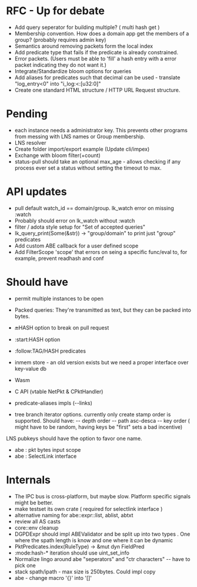 # RFC - Up for debate
- Add query seperator for building multiple? ( multi hash get )
- Membership convention. How does a domain app get the members of a group? (probably requires admin key)
- Semantics around removing packets form the local index
- Add predicate type that fails if the predicate is already constrained.
- Error packets. (Users must be able to 'fill' a hash entry with a error packet indicating they do not want it.)
- Integrate/Standardize bloom options for queries
- Add aliases for predicates such that decimal can be used - translate "log_entry<0"  into "i_log:<:[u32:0]"
- Create one standard HTML structure / HTTP URL Request structure.

# Pending

- each instance needs a administrator key. This prevents other programs from messing with LNS names or Group membership. 
- LNS resolver
- Create folder import/export example (Update cli/impex)
- Exchange with bloom filter(+count)
- status-pull should take an optional max_age - allows checking if any process ever set a status without setting the timeout to max.


# API updates

- pull default watch_id == domain/group. lk_watch error on missing :watch
- Probably should error on lk_watch without :watch
- filter / adota style setup for "Set of accepted queries"
- lk_query_print(Some(&str)) -> "group/domain" to print just "group" predicates
- Add custom ABE callback for a user defined scope
- Add FilterScope 'scope' that errors on seing a specific func/eval to, for example, prevent readhash and conf

# Should have

- permit multiple instances to be open
- Packed queries: They're transmitted as text, but they can be packed into bytes.
- :end:HASH option to break on pull request
- :start:HASH option
- :follow:TAG/HASH predicates
- inmem store - an old version exists but we need a proper interface over key-value db
- Wasm
- C API  (vtable NetPkt & CPktHandler)
- predicate-aliases impls (--links)

- tree branch iterator options. currently only create stamp order is supported. Should have: 
-- depth order
-- path asc-desca
-- key order ( might have to be random, having keys be "first" sets a bad incentive)

LNS pubkeys should have the option to favor one name.

- abe : pkt bytes input scope
- abe : SelectLink interface

# Internals

- The IPC bus is cross-platform, but maybe slow. Platform specific signals might be better.
- make testset its own crate ( required for selectlink interface )
- alternative naming for abe::expr::list, ablist, abtxt
- review all AS casts
- core::env cleanup
- DGPDExpr should impl ABEValidator and be split up into two types . One where the spath length is know and one where it can be dynamic
- PktPredicates.index(RuleType) -> &mut dyn FieldPred
- :mode:hash-* iteration should use uint_set_info
- Normalize lingo around abe "seperators" and "ctr characters" -- have to pick one
- stack spath/ipath - max size is 250bytes. Could impl copy
- abe - change macro '{}' into '[]'
